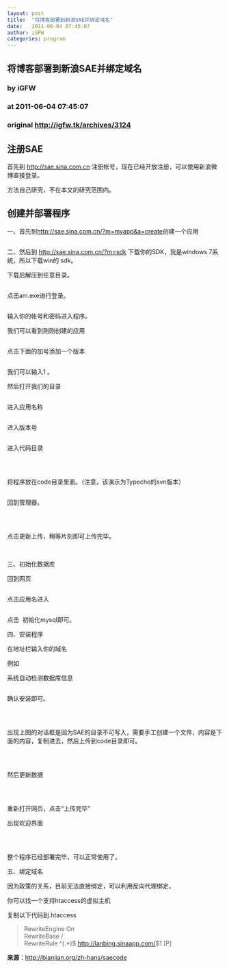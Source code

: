 ```yaml
---
layout: post
title:  "将博客部署到新浪SAE并绑定域名"
date:   2011-06-04 07:45:07
author: iGFW
categories: program
---
```


## 将博客部署到新浪SAE并绑定域名
### by iGFW
### at 2011-06-04 07:45:07
### original <http://igfw.tk/archives/3124>

<h2>注册SAE</h2>
<p>首先到 <a title="http://sae.sina.com.cn" href="http://sae.sina.com.cn/">http://sae.sina.com.cn</a> 注册帐号，现在已经开放注册，可以使用新浪微博直接登录。</p>
<p>方法自己研究，不在本文的研究范围内。</p>
<h2><span></span>创建并部署程序</h2>
<p>一、首先到<a title="http://sae.sina.com.cn/?m=myapp&amp;a=create" href="http://sae.sina.com.cn/?m=myapp&amp;a=create">http://sae.sina.com.cn/?m=myapp&amp;a=create</a>创建一个应用</p>
<p><img src="http://lanbing.figbed.com/201105192157396475616.jpg" alt=""></p>
<p>二、然后到 <a title="http://sae.sina.com.cn/?m=sdk" href="http://sae.sina.com.cn/?m=sdk">http://sae.sina.com.cn/?m=sdk</a> 下载你的SDK，我是windows 7系统，所以下载win的 sdk。</p>
<p>下载后解压到任意目录。</p>
<p><img src="http://lanbing.figbed.com/201105192156379420322.jpg" alt=""></p>
<p>点击am.exe进行登录。</p>
<p><img src="http://lanbing.figbed.com/201105192158242101104.jpg" alt=""></p>
<p>输入你的帐号和密码进入程序。</p>
<p>我们可以看到刚刚创建的应用</p>
<p><img src="http://lanbing.figbed.com/201105192159548662956.jpg" alt=""></p>
<p>点击下面的加号添加一个版本</p>
<p><img src="http://lanbing.figbed.com/201105192203577051852.jpg" alt=""></p>
<p>我们可以输入1 。</p>
<p>然后打开我们的目录</p>
<p><img src="http://lanbing.figbed.com/201105192204339842603.jpg" alt=""></p>
<p>进入应用名称</p>
<p><img src="http://lanbing.figbed.com/201105192205158316538.jpg" alt=""></p>
<p>进入版本号</p>
<p><img src="http://lanbing.figbed.com/201105192205171367285.jpg" alt=""></p>
<p>进入代码目录</p>
<p> </p>
<p><img src="http://lanbing.figbed.com/201105192205180247793.jpg" alt=""></p>
<p>将程序放在code目录里面。（注意，该演示为Typecho的svn版本）</p>
<p><img src="http://lanbing.figbed.com/201105192205187048182.jpg" alt=""></p>
<p>回到管理器。</p>
<p><img src="http://lanbing.figbed.com/201105192206491929938.jpg" alt=""></p>
<p> </p>
<p>点击更新上传，稍等片刻即可上传完毕。</p>
<p> </p>
<p>三、初始化数据库</p>
<p>回到网页</p>
<p><img src="http://lanbing.figbed.com/201105192208546561699.jpg" alt=""></p>
<p>点击应用名进入</p>
<p><img src="http://lanbing.figbed.com/201105192209162794066.jpg" alt=""></p>
<p>点击  初始化mysql即可。</p>
<p>四、安装程序</p>
<p>在地址栏输入你的域名</p>
<p>例如<img src="http://lanbing.figbed.com/201105192210350959147.jpg" alt=""></p>
<p>系统自动检测数据库信息</p>
<p><img src="http://lanbing.figbed.com/201105192211085158262.jpg" alt=""></p>
<p>确认安装即可。</p>
<p><img src="http://lanbing.figbed.com/201105192211468250174.jpg" alt=""></p>
<p> </p>
<p>出现上图的对话框是因为SAE的目录不可写入，需要手工创建一个文件，内容是下面的内容，复制进去，然后上传到code目录即可。</p>
<p><img src="http://lanbing.figbed.com/201105192213115778649.jpg" alt=""></p>
<p> </p>
<p>然后更新数据</p>
<p><img src="http://lanbing.figbed.com/201105192214210528387.jpg" alt=""></p>
<p> </p>
<p>重新打开网页，点击“上传完毕”</p>
<p>出现欢迎界面</p>
<p><img src="http://lanbing.figbed.com/201105192216487032838.jpg" alt=""></p>
<p> </p>
<p>整个程序已经部署完毕，可以正常使用了。</p>
<p>五、绑定域名</p>
<p>因为政策的关系，目前无法直接绑定，可以利用反向代理绑定。</p>
<p>你可以找一个支持htaccess的虚拟主机</p>
<p>复制以下代码到.htaccess</p>
<blockquote><p>RewriteEngine On<br>
RewriteBase /<br>
RewriteRule ^(.*)$ <a href="http://lanbing.sinaapp.com/">http://lanbing.sinaapp.com/</a>$1 [P]</p></blockquote>
<p><strong>来源</strong>：<a href="http://bianjian.org/zh-hans/saecode">http://bianjian.org/zh-hans/saecode</a></p>